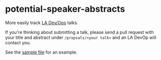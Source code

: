 # potential-speaker-abstracts

More easily track [LA Dev/Ops](http://meetup.com/ladevops) talks.

If you're thinking about submitting a talk, please send a pull request
with your title and abstract under `/propsals/<your talk>` and an LA DevOp
will contact you.

See the [sample file](https://github.com/ladevops/potential-speaker-abstracts/tree/master/propals/sample.md) for an example.
